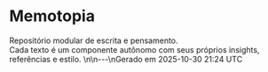 # Memotopia

Repositório modular de escrita e pensamento.  
Cada texto é um componente autônomo com seus próprios insights, referências e estilo.
\n\n---\nGerado em 2025-10-30 21:24 UTC
